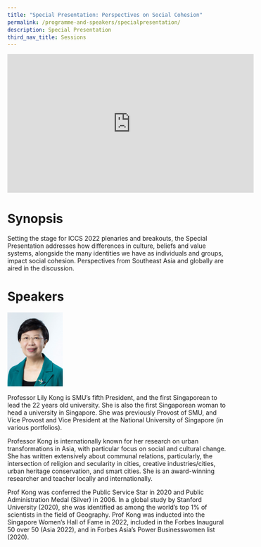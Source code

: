 ```yaml
---
title: "Special Presentation: Perspectives on Social Cohesion"
permalink: /programme-and-speakers/specialpresentation/
description: Special Presentation
third_nav_title: Sessions
---
```

<div class="bp-youtube">

<iframe width="560" height="315" src="https://www.youtube.com/embed/Gg-LjzMPorQ" title="YouTube video player" frameborder="0" allow="accelerometer; autoplay; clipboard-write; encrypted-media; gyroscope; picture-in-picture" allowfullscreen></iframe>

</div>

# Synopsis
Setting the stage for ICCS 2022 plenaries and breakouts, the Special Presentation addresses how differences in culture, beliefs and value systems, alongside the many identities we have as individuals and groups, impact social cohesion. Perspectives from Southeast Asia and globally are aired in the discussion.
# Speakers
<img src="/images/LilyKong.jpg" width=25%>
				 
Professor Lily Kong is SMU’s fifth President, and the first Singaporean to lead the 22 years old university. She is also the first Singaporean woman to head a university in Singapore. She was previously Provost of SMU, and Vice Provost and Vice President at the National University of Singapore (in various portfolios). 

Professor Kong is internationally known for her research on urban transformations in Asia, with particular focus on social and cultural change. She has written extensively about communal relations, particularly, the intersection of religion and secularity in cities, creative industries/cities, urban heritage conservation, and smart cities. She is an award-winning researcher and teacher locally and internationally. 

Prof Kong was conferred the Public Service Star in 2020 and Public Administration Medal (Silver) in 2006. In a global study by Stanford University (2020), she was identified as among the world’s top 1% of scientists in the field of Geography. Prof Kong was inducted into the Singapore Women’s Hall of Fame in 2022, included in the Forbes Inaugural 50 over 50 (Asia 2022), and in Forbes Asia’s Power Businesswomen list (2020).